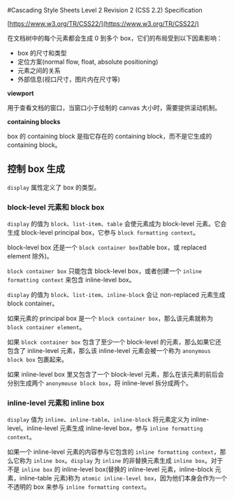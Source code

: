 #Cascading Style Sheets Level 2 Revision 2 (CSS 2.2) Specification

[https://www.w3.org/TR/CSS22/](https://www.w3.org/TR/CSS22/)

在文档树中的每个元素都会生成 0 到多个 box，它们的布局受到以下因素影响：
- box 的尺寸和类型
- 定位方案(normal flow, float, absolute positioning)
- 元素之间的关系
- 外部信息(视口尺寸，图片内在尺寸等)

**viewport**

用于查看文档的窗口，当窗口小于绘制的 canvas 大小时，需要提供滚动机制。

**containing blocks**

box 的 containing block 是指它存在的 containing block，而不是它生成的 containing block。

## 控制 box 生成

`display` 属性定义了 box 的类型。

### block-level 元素和 block box

`display` 的值为 `block`、`list-item`、`table` 会使元素成为  block-level 元素。它会生成 block-level principal box，它参与 `block formatting context`。

block-level box 还是一个 `block container box`(table box，或 replaced element 除外)。

`block container box` 只能包含 block-level box，或者创建一个 `inline formatting context` 来包含 inline-level box。

`display` 的值为 `block`、`list-item`、`inline-block` 会让 non-replaced 元素生成 block container。

如果元素的 principal box 是一个 `block container box`，那么该元素就称为 `block container element`。

如果 `block container box` 包含了至少一个 block-level 的元素，那么如果它还包含了 inline-level 元素，那么该 inline-level 元素会被一个称为 `anonymous block box` 包裹起来。

如果 inline-level box 里又包含了一个 block-level 元素，那么在该元素的前后会分别生成两个 `anonymouse block box`，将 inline-level 拆分成两个。

### inline-level 元素和 inline box

`display` 值为 `inline`、`inline-table`、`inline-block` 将元素定义为 inline-level。inline-level 元素生成 inline-level box，参与 `inline formatting context`。

如果一个 inline-level 元素的内容参与它包含的 `inline formatting context`，那么它称为 `inline box`。`display` 为 `inline` 的非替换元素生成 `inline box`。对于不是 `inline box` 的 inline-level box(替换的 inline-level 元素，inline-block 元素，inline-table 元素)称为 `atomic inline-level box`，因为他们本身会作为一个不透明的 box 来参与 `inline formatting context`。




